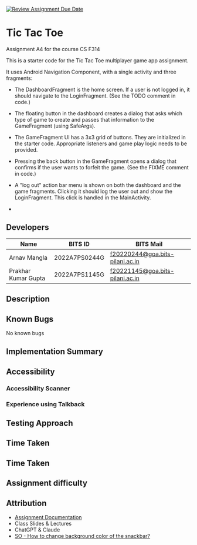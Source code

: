 [![Review Assignment Due Date](https://classroom.github.com/assets/deadline-readme-button-22041afd0340ce965d47ae6ef1cefeee28c7c493a6346c4f15d667ab976d596c.svg)](https://classroom.github.com/a/IH-L4O39)
# Tic Tac Toe

Assignment A4 for the course CS F314

This is a starter code for the Tic Tac Toe multiplayer game app assignment.

It uses Android Navigation Component, with a single activity and three fragments:

- The DashboardFragment is the home screen. If a user is not logged in, it should navigate to the
  LoginFragment. (See the TODO comment in code.)

- The floating button in the dashboard creates a dialog that asks which type of game to create and
  passes that information to the GameFragment (using SafeArgs).

- The GameFragment UI has a 3x3 grid of buttons. They are initialized in the starter code.
  Appropriate listeners and game play logic needs to be provided.

- Pressing the back button in the GameFragment opens a dialog that confirms if the user wants to
  forfeit the game. (See the FIXME comment in code.)

- A "log out" action bar menu is shown on both the dashboard and the game fragments. Clicking it
  should log the user out and show the LoginFragment. This click is handled in the MainActivity.
- 
## Developers
| Name                | BITS ID       | BITS Mail                       |
|---------------------|---------------|---------------------------------|
| Arnav Mangla        | 2022A7PS0244G | f20220244@goa.bits-pilani.ac.in |
| Prakhar Kumar Gupta | 2022A7PS1145G | f20221145@goa.bits-pilani.ac.in |

## Description

## Known Bugs
No known bugs

## Implementation Summary

## Accessibility

### Accessibility Scanner

### Experience using Talkback

## Testing Approach

## Time Taken

## Time Taken

## Assignment difficulty

## Attribution
- [Assignment Documentation]()  
- Class Slides & Lectures
- ChatGPT & Claude
- [SO - How to change background color of the snackbar?](https://stackoverflow.com/questions/34020891/how-to-change-background-color-of-the-snackbar)

